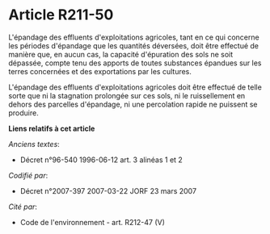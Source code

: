 # Article R211-50

L'épandage des effluents d'exploitations agricoles, tant en ce qui concerne les périodes d'épandage que les quantités
déversées, doit être effectué de manière que, en aucun cas, la capacité d'épuration des sols ne soit dépassée, compte tenu
des apports de toutes substances épandues sur les terres concernées et des exportations par les cultures.

L'épandage des effluents d'exploitations agricoles doit être effectué de telle sorte que ni la stagnation prolongée sur ces
sols, ni le ruissellement en dehors des parcelles d'épandage, ni une percolation rapide ne puissent se produire.

**Liens relatifs à cet article**

_Anciens textes_:

  - Décret n°96-540 1996-06-12 art. 3 alinéas 1 et 2

_Codifié par_:

  - Décret n°2007-397 2007-03-22 JORF 23 mars 2007

_Cité par_:

  - Code de l'environnement - art. R212-47 (V)
